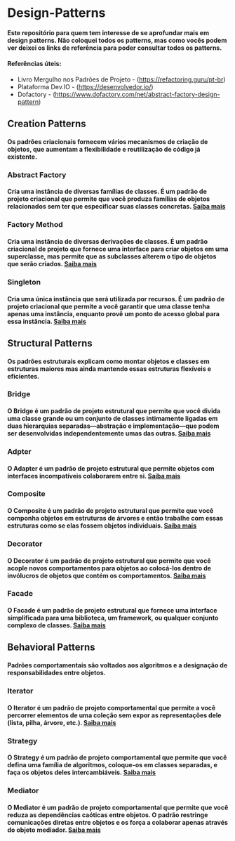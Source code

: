 # Design-Patterns

#### Este repositório para quem tem interesse de se aprofundar mais em design patterns. Não coloquei todos os patterns, mas como vocês podem ver deixei os links de referência para poder consultar todos os patterns.

#### Referências úteis: 
 * Livro Mergulho nos Padrões de Projeto - (https://refactoring.guru/pt-br)  
 * Plataforma Dev.IO - (https://desenvolvedor.io/)
 * Dofactory -  (https://www.dofactory.com/net/abstract-factory-design-pattern)


## Creation Patterns
#### Os padrões criacionais fornecem vários mecanismos de criação de objetos, que aumentam a flexibilidade e reutilização de código já existente.

### Abstract Factory
#### Cria uma instância de diversas famílias de classes. É um padrão de projeto criacional que permite que você produza famílias de objetos relacionados sem ter que especificar  suas classes concretas. [Saiba mais](https://refactoring.guru/pt-br/design-patterns/abstract-factory)

### Factory Method
#### Cria uma instância de diversas derivações de classes. É um padrão criacional de projeto que fornece uma interface para criar objetos em uma superclasse, mas permite que as subclasses alterem o tipo de objetos que serão criados. [Saiba mais](https://refactoring.guru/pt-br/design-patterns/factory-method)

### Singleton
#### Cria uma única instância que será utilizada por recursos. É um padrão de projeto criacional que permite a você garantir que uma classe tenha apenas uma instância, enquanto provê um ponto de acesso global para essa instância. [Saiba mais](https://refactoring.guru/pt-br/design-patterns/singleton)



## Structural Patterns
#### Os padrões estruturais explicam como montar objetos e classes em estruturas maiores mas ainda mantendo essas estruturas flexíveis e eficientes.

### Bridge
#### O Bridge é um padrão de projeto estrutural que permite que você divida uma classe grande ou um conjunto de classes intimamente ligadas em duas hierarquias separadas—abstração e implementação—que podem ser desenvolvidas independentemente umas das outras. [Saiba mais](https://refactoring.guru/pt-br/design-patterns/bridge)

### Adpter
#### O Adapter é um padrão de projeto estrutural que permite objetos com interfaces incompatíveis colaborarem entre si. [Saiba mais](https://refactoring.guru/pt-br/design-patterns/adapter)

### Composite
#### O Composite é um padrão de projeto estrutural que permite que você componha objetos em estruturas de árvores e então trabalhe com essas estruturas como se elas fossem objetos individuais. [Saiba mais](https://refactoring.guru/pt-br/design-patterns/composite)

### Decorator
#### O Decorator é um padrão de projeto estrutural que permite que você acople novos comportamentos para objetos ao colocá-los dentro de invólucros de objetos que contém os comportamentos. [Saiba mais](https://refactoring.guru/pt-br/design-patterns/decorator)

### Facade
#### O Facade é um padrão de projeto estrutural que fornece uma interface simplificada para uma biblioteca, um framework, ou qualquer conjunto complexo de classes. [Saiba mais](https://refactoring.guru/pt-br/design-patterns/facade)



## Behavioral Patterns
#### Padrões comportamentais são voltados aos algoritmos e a designação de responsabilidades entre objetos.

### Iterator
#### O Iterator é um padrão de projeto comportamental que permite a você percorrer elementos de uma coleção sem expor as representações dele (lista, pilha, árvore, etc.). [Saiba mais](https://refactoring.guru/pt-br/design-patterns/iterator)

### Strategy
#### O Strategy é um padrão de projeto comportamental que permite que você defina uma família de algoritmos, coloque-os em classes separadas, e faça os objetos deles intercambiáveis. [Saiba mais](https://refactoring.guru/pt-br/design-patterns/strategy)

### Mediator
#### O Mediator é um padrão de projeto comportamental que permite que você reduza as dependências caóticas entre objetos. O padrão restringe comunicações diretas entre objetos e os força a colaborar apenas através do objeto mediador. [Saiba mais](https://refactoring.guru/pt-br/design-patterns/mediator)





